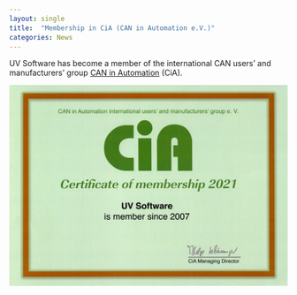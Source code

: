 ```yaml
---
layout: single
title:  "Membership in CiA (CAN in Automation e.V.)"
categories: News
---
```

UV Software has become a member of the international CAN users’ and manufacturers’ group [CAN&nbsp;in&nbsp;Automation](https://www.can-cia.org/) (CiA).

<img width="1024" alt="Membership in CiA (CAN in Automation e.V.)" src="/assets/images/CiA_Membership_2021.jpg">
